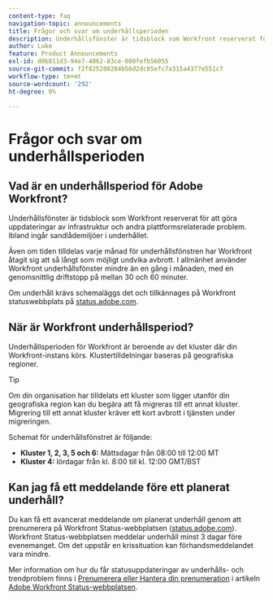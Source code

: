 ```yaml
---
content-type: faq
navigation-topic: announcements
title: Frågor och svar om underhållsperioden
description: Underhållsfönster är tidsblock som Workfront reserverat för att göra uppdateringar av infrastruktur och andra plattformsrelaterade problem. Ibland ingår sandlådemiljöer i underhållet.
author: Luke
feature: Product Announcements
exl-id: d0b811d3-94e7-4062-83ce-080fefb56055
source-git-commit: f2f825280204b56d2dc85efc7a315a4377e551c7
workflow-type: tm+mt
source-wordcount: '292'
ht-degree: 0%

---
```


# Frågor och svar om underhållsperioden

## Vad är en underhållsperiod för Adobe Workfront?

Underhållsfönster är tidsblock som Workfront reserverat för att göra uppdateringar av infrastruktur och andra plattformsrelaterade problem. Ibland ingår sandlådemiljöer i underhållet.

Även om tiden tilldelas varje månad för underhållsfönstren har Workfront åtagit sig att så långt som möjligt undvika avbrott. I allmänhet använder Workfront underhållsfönster mindre än en gång i månaden, med en genomsnittlig driftstopp på mellan 30 och 60 minuter.

Om underhåll krävs schemaläggs det och tillkännages på Workfront statuswebbplats på [status.adobe.com](https://status.adobe.com/).

## När är Workfront underhållsperiod?

Underhållsperioden för Workfront är beroende av det kluster där din Workfront-instans körs. Klustertilldelningar baseras på geografiska regioner.

>[!TIP]
>
>Om din organisation har tilldelats ett kluster som ligger utanför din geografiska region kan du begära att få migreras till ett annat kluster. Migrering till ett annat kluster kräver ett kort avbrott i tjänsten under migreringen. <!--For more information, see [Migrating to another cluster](../../administration-and-setup/administrator-faqs/migrate-to-another-cluster.md).-->

Schemat för underhållsfönstret är följande:

* **Kluster 1, 2, 3, 5 och 6:** Mättsdagar från 08:00 till 12:00 MT
* **Kluster 4:** lördagar från kl. 8:00 till kl. 12:00 GMT/BST

## Kan jag få ett meddelande före ett planerat underhåll?

Du kan få ett avancerat meddelande om planerat underhåll genom att prenumerera på Workfront Status-webbplatsen ([status.adobe.com](https://status.adobe.com/)). Workfront Status-webbplatsen meddelar underhåll minst 3 dagar före evenemanget. Om det uppstår en krissituation kan förhandsmeddelandet vara mindre.

Mer information om hur du får statusuppdateringar av underhålls- och trendproblem finns i [Prenumerera eller Hantera din prenumeration](../../workfront-basics/tips-tricks-and-troubleshooting/understand-the-status-site.md#managing-your-subscription) i artikeln [Adobe Workfront Status-webbplatsen](../../workfront-basics/tips-tricks-and-troubleshooting/understand-the-status-site.md).
